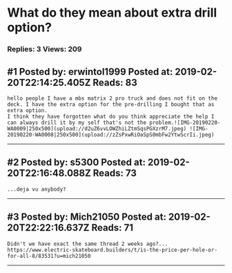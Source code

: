 # What do they mean about extra drill option?

### Replies: 3 Views: 209

## \#1 Posted by: erwintol1999 Posted at: 2019-02-20T22:14:25.405Z Reads: 83

```
hello people I have a mbs matrix 2 pro truck and does not fit on the deck. I have the extra option for the pre-drilling I bought that as extra option.
I think they have forgotten what do you think appreciate the help I can always drill it by my self that's not the problem.![IMG-20190220-WA0009|250x500](upload://d2uZ6vvLOWZhiLZtmSqsPGXzrM7.jpeg) ![IMG-20190220-WA0008|250x500](upload://zZsPxwRiOaSpS0mbFw2YtwScrIi.jpeg)
```

---
## \#2 Posted by: s5300 Posted at: 2019-02-20T22:16:48.088Z Reads: 73

```
...deja vu anybody?
```

---
## \#3 Posted by: Mich21050 Posted at: 2019-02-20T22:22:16.637Z Reads: 71

```
Didn't we have exact the same thread 2 weeks ago?...
https://www.electric-skateboard.builders/t/is-the-price-per-hole-or-for-all-8/83531?u=mich21050
```

---
